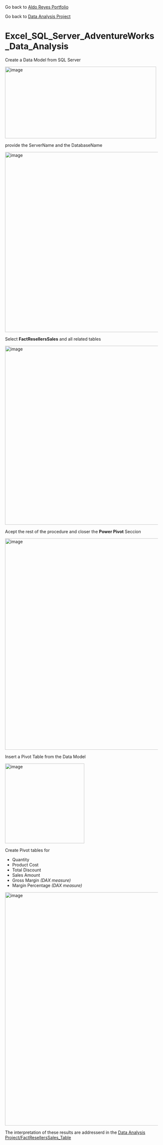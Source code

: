 Go back to [Aldo Reyes Portfolio](https://aldoreyes84.github.io/AldoReyes.github.io/)

Go back to [Data Analysis Project](https://github.com/AldoReyes84/Data-Analisys_For-AdventureWorksDW2022_SQL_PowerBI_Python_Excel/tree/main)

# Excel_SQL_Server_AdventureWorks_Data_Analysis

Create a Data Model from SQL Server  

<img width="498" height="236" alt="image" src="https://github.com/user-attachments/assets/d4e3afe1-8e62-4118-86de-c06be068617f" />

provide the ServerName and the DatabaseName

<img width="550" height="593" alt="image" src="https://github.com/user-attachments/assets/d61e3baf-5687-4e2a-b8f5-564cf7958a77" />

Select **FactResellersSales** and all related tables 

<img width="545" height="589" alt="image" src="https://github.com/user-attachments/assets/5614413b-ae4f-47c1-8d78-4a6c6f914de2" />

Acept the rest of the procedure and closer the **Power Pivot** Seccion 

<img width="1008" height="696" alt="image" src="https://github.com/user-attachments/assets/813143c3-4745-477a-86c8-32a11ed42b94" />

Insert a Pivot Table from the Data Model

<img width="261" height="263" alt="image" src="https://github.com/user-attachments/assets/776aade4-7b2b-402f-b581-8d145c2e8af3" />

Create Pivot tables for 

- Quantity  
- Product Cost  
- Total Discount  
- Sales Amount  
- Gross Margin *(DAX measure)*  
- Margin Percentage *(DAX measure)*

<img width="1893" height="768" alt="image" src="https://github.com/user-attachments/assets/095bb3d9-c07d-48a4-a9b2-b9c666fda94c" />

The interpretation of these results are addresserd in the [Data Analysis Project/FactResellersSales_Table](https://github.com/AldoReyes84/Data-Analisys_For-AdventureWorksDW2022_SQL_PowerBI_Python_Excel/tree/main#factresellerssales-table) 
